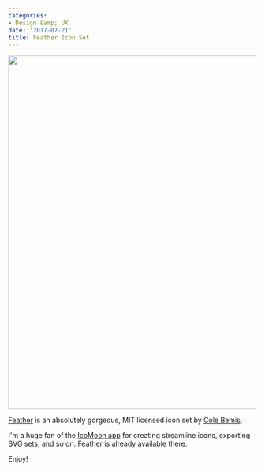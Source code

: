 ```yaml
---
categories:
- Design &amp; UX
date: '2017-07-21'
title: Feather Icon Set
---
```


<a href="https://feather.netlify.com/"><img src="https://gomakethings.com/wp-content/uploads/2017/07/feather-icons.png" alt="" width="1200" height="718" class="aligncenter size-full wp-image-13951"></a>

<a href="https://feather.netlify.com/">Feather</a> is an absolutely gorgeous, MIT licensed icon set by <a href="http://colebemis.com/">Cole Bemis</a>.

I'm a huge fan of the <a href="https://icomoon.io/">IcoMoon app</a> for creating streamline icons, exporting SVG sets, and so on. Feather is already available there.

Enjoy!
